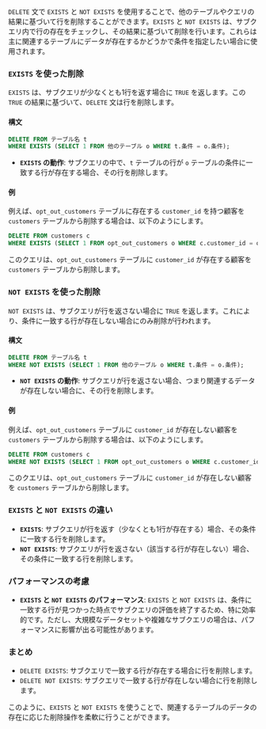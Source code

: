 `DELETE` 文で `EXISTS` と `NOT EXISTS` を使用することで、他のテーブルやクエリの結果に基づいて行を削除することができます。`EXISTS` と `NOT EXISTS` は、サブクエリ内で行の存在をチェックし、その結果に基づいて削除を行います。これらは主に関連するテーブルにデータが存在するかどうかで条件を指定したい場合に使用されます。

### `EXISTS` を使った削除

`EXISTS` は、サブクエリが少なくとも1行を返す場合に `TRUE` を返します。この `TRUE` の結果に基づいて、`DELETE` 文は行を削除します。

#### 構文
```sql
DELETE FROM テーブル名 t
WHERE EXISTS (SELECT 1 FROM 他のテーブル o WHERE t.条件 = o.条件);
```

- **`EXISTS` の動作**: サブクエリの中で、`t` テーブルの行が `o` テーブルの条件に一致する行が存在する場合、その行を削除します。

#### 例
例えば、`opt_out_customers` テーブルに存在する `customer_id` を持つ顧客を `customers` テーブルから削除する場合は、以下のようにします。

```sql
DELETE FROM customers c
WHERE EXISTS (SELECT 1 FROM opt_out_customers o WHERE c.customer_id = o.customer_id);
```

このクエリは、`opt_out_customers` テーブルに `customer_id` が存在する顧客を `customers` テーブルから削除します。

### `NOT EXISTS` を使った削除

`NOT EXISTS` は、サブクエリが行を返さない場合に `TRUE` を返します。これにより、条件に一致する行が存在しない場合にのみ削除が行われます。

#### 構文
```sql
DELETE FROM テーブル名 t
WHERE NOT EXISTS (SELECT 1 FROM 他のテーブル o WHERE t.条件 = o.条件);
```

- **`NOT EXISTS` の動作**: サブクエリが行を返さない場合、つまり関連するデータが存在しない場合に、その行を削除します。

#### 例
例えば、`opt_out_customers` テーブルに `customer_id` が存在しない顧客を `customers` テーブルから削除する場合は、以下のようにします。

```sql
DELETE FROM customers c
WHERE NOT EXISTS (SELECT 1 FROM opt_out_customers o WHERE c.customer_id = o.customer_id);
```

このクエリは、`opt_out_customers` テーブルに `customer_id` が存在しない顧客を `customers` テーブルから削除します。

### `EXISTS` と `NOT EXISTS` の違い

- **`EXISTS`**: サブクエリが行を返す（少なくとも1行が存在する）場合、その条件に一致する行を削除します。
- **`NOT EXISTS`**: サブクエリが行を返さない（該当する行が存在しない）場合、その条件に一致する行を削除します。

### パフォーマンスの考慮

- **`EXISTS` と `NOT EXISTS` のパフォーマンス**: `EXISTS` と `NOT EXISTS` は、条件に一致する行が見つかった時点でサブクエリの評価を終了するため、特に効率的です。ただし、大規模なデータセットや複雑なサブクエリの場合は、パフォーマンスに影響が出る可能性があります。

### まとめ

- `DELETE EXISTS`: サブクエリで一致する行が存在する場合に行を削除します。
- `DELETE NOT EXISTS`: サブクエリで一致する行が存在しない場合に行を削除します。

このように、`EXISTS` と `NOT EXISTS` を使うことで、関連するテーブルのデータの存在に応じた削除操作を柔軟に行うことができます。
